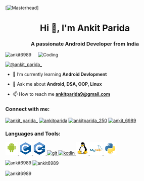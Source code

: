 [![Masterhead](https://1.bp.blogspot.com/-7A4WynwLsMw/XbBpCXG8fHI/AAAAAAAAMt4/uOa1bpLskYgrwGbllhSu2SDj_Mig8SXJQCLcBGAsYHQ/s1600/2000_600px.gif)]
<h1 align="center">Hi 👋, I'm Ankit Parida</h1>
<h3 align="center">A passionate Android Developer from India</h3>
<image align="right" alt="Coding" width="400" src="https://imgs.search.brave.com/OC_3jYWo7N4Vax_ChTiZvZg9fSZnZpaPaXPKqf2qD80/rs:fit:800:600:1/g:ce/aHR0cHM6Ly9jZG4u/ZHJpYmJibGUuY29t/L3VzZXJzLzkyNjUz/Ny9zY3JlZW5zaG90/cy80NTAyOTI0L3B5/dGhvbi0yLmdpZg.gif">

<p align="left"> <img src="https://komarev.com/ghpvc/?username=ankit6989&label=Profile%20views&color=0e75b6&style=flat" alt="ankit6989" /> </p>

<p align="left"> <a href="https://twitter.com/@ankit_parida_" target="blank"><img src="https://img.shields.io/twitter/follow/@ankit_parida_?logo=twitter&style=for-the-badge" alt="@ankit_parida_" /></a> </p>

- 🌱 I’m currently learning **Android Devlopment**

- 💬 Ask me about **Android, DSA, OOP, Linux**

- 📫 How to reach me **ankitparida9@gmail.com**

<h3 align="left">Connect with me:</h3>
<p align="left">
<a href="https://twitter.com/ankit_parida_" target="blank"><img align="center" src="https://raw.githubusercontent.com/rahuldkjain/github-profile-readme-generator/master/src/images/icons/Social/twitter.svg" alt="ankit_parida_" height="30" width="40" /></a>
<a href="https://linkedin.com/in/ankit parida" target="blank"><img align="center" src="https://raw.githubusercontent.com/rahuldkjain/github-profile-readme-generator/master/src/images/icons/Social/linked-in-alt.svg" alt="ankitparida" height="30" width="40" /></a>
<a href="https://instagram.com/ankitparida_250" target="blank"><img align="center" src="https://raw.githubusercontent.com/rahuldkjain/github-profile-readme-generator/master/src/images/icons/Social/instagram.svg" alt="ankitparida_250" height="30" width="40" /></a>
<a href="https://www.leetcode.com/ankit_6989" target="blank"><img align="center" src="https://raw.githubusercontent.com/rahuldkjain/github-profile-readme-generator/master/src/images/icons/Social/leet-code.svg" alt="ankit_6989" height="30" width="40" /></a>
</p>

<h3 align="left">Languages and Tools:</h3>
<p align="left"> <a href="https://developer.android.com" target="_blank" rel="noreferrer"> <img src="https://raw.githubusercontent.com/devicons/devicon/master/icons/android/android-original-wordmark.svg" alt="android" width="40" height="40"/> </a> <a href="https://www.cprogramming.com/" target="_blank" rel="noreferrer"> <img src="https://raw.githubusercontent.com/devicons/devicon/master/icons/c/c-original.svg" alt="c" width="40" height="40"/> </a> <a href="https://www.w3schools.com/cpp/" target="_blank" rel="noreferrer"> <img src="https://raw.githubusercontent.com/devicons/devicon/master/icons/cplusplus/cplusplus-original.svg" alt="cplusplus" width="40" height="40"/> </a> <a href="https://git-scm.com/" target="_blank" rel="noreferrer"> <img src="https://www.vectorlogo.zone/logos/git-scm/git-scm-icon.svg" alt="git" width="40" height="40"/> </a> <a href="https://kotlinlang.org" target="_blank" rel="noreferrer"> <img src="https://www.vectorlogo.zone/logos/kotlinlang/kotlinlang-icon.svg" alt="kotlin" width="40" height="40"/> </a> <a href="https://www.linux.org/" target="_blank" rel="noreferrer"> <img src="https://raw.githubusercontent.com/devicons/devicon/master/icons/linux/linux-original.svg" alt="linux" width="40" height="40"/> </a> <a href="https://www.mysql.com/" target="_blank" rel="noreferrer"> <img src="https://raw.githubusercontent.com/devicons/devicon/master/icons/mysql/mysql-original-wordmark.svg" alt="mysql" width="40" height="40"/> </a> <a href="https://www.python.org" target="_blank" rel="noreferrer"> <img src="https://raw.githubusercontent.com/devicons/devicon/master/icons/python/python-original.svg" alt="python" width="40" height="40"/> </a> </p>

<p><img align="left" src="https://github-readme-stats.vercel.app/api/top-langs?username=ankit6989&show_icons=true&locale=en&layout=compact" alt="ankit6989" /></p>

<p>&nbsp;<img align="center" src="https://github-readme-stats.vercel.app/api?username=ankit6989&show_icons=true&locale=en" alt="ankit6989" /></p>

<p><img align="center" src="https://github-readme-streak-stats.herokuapp.com/?user=ankit6989&" alt="ankit6989" /></p>
